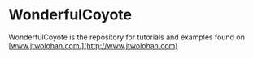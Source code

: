 WonderfulCoyote
========

WonderfulCoyote is the repository for tutorials and examples found on [www.jtwolohan.com.](http://www.jtwolohan.com)
